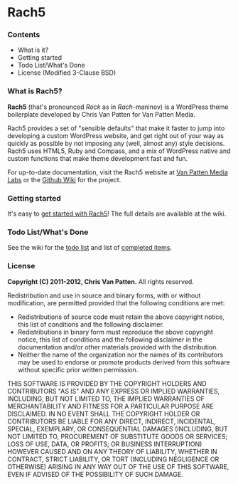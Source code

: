 # Rach5

### Contents
*   What is it?
*   Getting started
*   Todo List/What's Done
*   License (Modified 3-Clause BSD)

### What is Rach5?
**Rach5** (that's pronounced _Rock_ as in _Rach_-maninov) is a WordPress theme boilerplate developed by Chris Van Patten for Van Patten Media.

Rach5 provides a set of "sensible defaults" that make it faster to jump into developing a custom WordPress website, and get right out of your way as quickly as possible by not imposing any (well, almost any) style decisions. Rach5 uses HTML5, Ruby and Compass, and a mix of WordPress native and custom functions that make theme development fast and fun.

For up-to-date documentation, visit the Rach5 website at <a href="http://labs.vanpattenmedia.com/projects/rach5/">Van Patten Media Labs</a> or the <a href="https://github.com/vanpattenmedia/rach5/wiki">Github Wiki</a> for the project.

### Getting started
It's easy to <a href="https://github.com/vanpattenmedia/rach5/wiki/Getting-Started">get started with Rach5</a>! The full details are available at the wiki.

### Todo List/What's Done
See the wiki for the <a href="https://github.com/vanpattenmedia/rach5/wiki/Todo-List">todo list</a> and list of <a href="https://github.com/vanpattenmedia/rach5/wiki/What's-Done">completed items</a>.

### License
**Copyright (C) 2011-2012, Chris Van Patten.**
All rights reserved.

Redistribution and use in source and binary forms, with or without modification, are permitted provided that the following conditions are met:

*   Redistributions of source code must retain the above copyright notice, this list of conditions and the following disclaimer.
*   Redistributions in binary form must reproduce the above copyright notice, this list of conditions and the following disclaimer in the documentation and/or other materials provided with the distribution.
*   Neither the name of the organization nor the names of its contributors may be used to endorse or promote products derived from this software without specific prior written permission.

THIS SOFTWARE IS PROVIDED BY THE COPYRIGHT HOLDERS AND CONTRIBUTORS "AS IS" AND ANY EXPRESS OR IMPLIED WARRANTIES, INCLUDING, BUT NOT LIMITED TO, THE IMPLIED WARRANTIES OF MERCHANTABILITY AND FITNESS FOR A PARTICULAR PURPOSE ARE DISCLAIMED. IN NO EVENT SHALL THE COPYRIGHT HOLDER OR CONTRIBUTORS BE LIABLE FOR ANY DIRECT, INDIRECT, INCIDENTAL, SPECIAL, EXEMPLARY, OR CONSEQUENTIAL DAMAGES (INCLUDING, BUT NOT LIMITED TO, PROCUREMENT OF SUBSTITUTE GOODS OR SERVICES; LOSS OF USE, DATA, OR PROFITS; OR BUSINESS INTERRUPTION) HOWEVER CAUSED AND ON ANY THEORY OF LIABILITY, WHETHER IN CONTRACT, STRICT LIABILITY, OR TORT (INCLUDING NEGLIGENCE OR OTHERWISE) ARISING IN ANY WAY OUT OF THE USE OF THIS SOFTWARE, EVEN IF ADVISED OF THE POSSIBILITY OF SUCH DAMAGE.